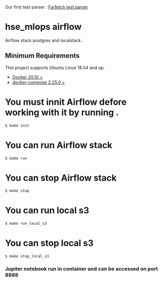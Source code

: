 
Our first test parser : [Farfetch test parser](https://github.com/Best-sneakers/parser/research/test_parser)

# hse_mlops airflow 
Airflow stack postgres and localstack .

## Minimum Requirements
This project supports Ubuntu Linux 18.04 and up. 
- [Docker 20.10 +](https://docs.docker.com/)
- [docker-compose  2.25.0 + ](https://docs.docker.com/compose/)

 # You must innit Airflow defore working with it by running . 

```bash
$ make init 
```
# You can run Airflow stack 

```bash
$ make run 
```

# You can stop Airflow stack 

```bash
$ make stop
```

# You can run local s3
```bash
$ make run_local_s3
```

# You can stop local s3
```bash
$ make stop_local_s3
```

### Jupiter notebook run in container and can be accessed on port 8888

 
